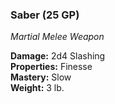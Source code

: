 ### Saber (25 GP)
*Martial Melee Weapon*  

**Damage:** 2d4 Slashing  
**Properties:** Finesse  
**Mastery:** Slow  
**Weight:** 3 lb.